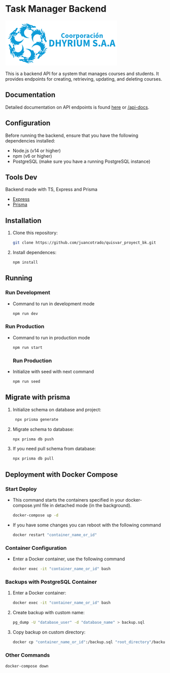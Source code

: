 # Task Manager Backend

![Dhyrium API](/404_page/img/dhyrium_logo.png)

This is a backend API for a system that manages courses and students. It provides endpoints for creating, retrieving, updating, and deleting courses.

## Documentation

Detailed documentation on API endpoints is found [here](https://google.com) or [/api-docs](http://localhost:8081/api-docs).

## Configuration

Before running the backend, ensure that you have the following dependencies installed:

- Node.js (v14 or higher)
- npm (v6 or higher)
- PostgreSQL (make sure you have a running PostgreSQL instance)

## Tools Dev

Backend made with TS, Express and Prisma

- [Express](https://expressjs.com/en/guide/routing.html)
- [Prisma](https://www.prisma.io/)

## Installation

1. Clone this repository:

   ```bash
   git clone https://github.com/juancotrado/quisvar_proyect_bk.git
   ```

2. Install dependences:

   ```bash
   npm install
   ```

## Running

### Run Development

- Command to run in development mode

  ```bash
  npm run dev
  ```

### Run Production

- Command to run in production mode

  ```bash
  npm run start
  ```

  ### Run Production

- Initialize with seed with next command

  ```sh
  npm run seed
  ```

## Migrate with prisma

1. Initialize schema on database and project:

   ```bash
    npx prisma generate
   ```

2. Migrate schema to database:

   ```bash
   npx prisma db push
   ```

3. If you need pull schema from database:

   ```bash
   npx prisma db pull
   ```

## Deployment with Docker Compose

### Start Deploy

- This command starts the containers specified in your docker-compose.yml file in detached mode (in the background).

  ```bash
  docker-compose up -d
  ```

- If you have some changes you can reboot with the following command

  ```bash
  docker restart "container_name_or_id"
  ```

### Container Configuration

- Enter a Docker container, use the following command

  ```bash
  docker exec -it "container_name_or_id" bash
  ```

### Backups with PostgreSQL Container

1. Enter a Docker container:

   ```bash
   docker exec -it "container_name_or_id" bash
   ```

2. Create backup with custom name:

   ```bash
   pg_dump -U "database_user" -d "database_name" > backup.sql
   ```

3. Copy backup on custom directory:

   ```bash
   docker cp "container_name_or_id":/backup.sql "root_directory"/backup_$(date +"%Y%m%d_%H%M%S").sql
   ```

### Other Commands

```bash
docker-compose down
```
